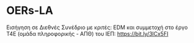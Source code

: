 # OERs-LA
Εισήγηση σε Διεθνές Συνέδριο με κριτές: EDM και συμμετοχή στο έργο Τ4Ε (ομάδα πληροφορικής - ΑΠΘ) του ΙΕΠ: https://bit.ly/3lCx5FI
